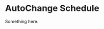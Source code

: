 [title]: # (AutoChange Schedule)
[tags]: # (XXX)
[priority]: # (2915)
# AutoChange Schedule
Something here.
